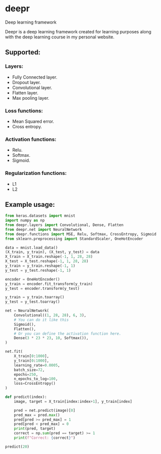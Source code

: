 # deepr
Deep learning framework

Deepr is a deep learning framework created for learning purposes along with the deep learning course in my personal website. 

## Supported: 
### Layers: 
- Fully Connected layer.
- Dropout layer.
- Convolutional layer.  
- Flatten layer. 
- Max pooling layer. 
### Loss functions: 
- Mean Squared error.
- Cross entropy.
### Activation functions: 
- Relu.
- Softmax.
- Sigmoid. 
### Regularization functions: 
- L1
- L2

## Example usage: 
```python
from keras.datasets import mnist 
import numpy as np 
from deepr.layers import Convolutional, Dense, Flatten
from deepr.net import NeuralNetwork
from deepr.functions import MSE, Relu, Softmax, CrossEntropy, Sigmoid
from sklearn.preprocessing import StandardScaler, OneHotEncoder

data = mnist.load_data()
(X_train, y_train), (X_test, y_test) = data 
X_train = X_train.reshape(-1, 1, 28, 28)
X_test = X_test.reshape(-1, 1, 28, 28)
y_train = y_train.reshape(-1, 1)
y_test = y_test.reshape(-1, 1)

encoder = OneHotEncoder()
y_train = encoder.fit_transform(y_train)
y_test = encoder.transform(y_test)

y_train = y_train.toarray()
y_test = y_test.toarray()

net = NeuralNetwork(
    Convolutional((1, 28, 28), 6, 3), 
    # You can do it like this 
    Sigmoid(), 
    Flatten(), 
    # Or you can define the activation function here. 
    Dense(3 * 23 * 23, 10, Softmax()), 
)

net.fit(
    X_train[0:1000], 
    y_train[0:1000], 
    learning_rate=0.0005, 
    batch_size=72, 
    epochs=250, 
    n_epochs_to_log=100,
    loss=CrossEntropy()
)

def predict(index): 
    image, target = X_train[index:index+1], y_train[index]

    pred = net.predict(image)[0]
    pred_max = pred.max()
    pred[pred >= pred_max] = 1
    pred[pred < pred_max] = 0
    print(pred, target)
    correct = np.sum(pred == target) >= 1
    print(f"Correct: {correct}")

predict(20)
```
